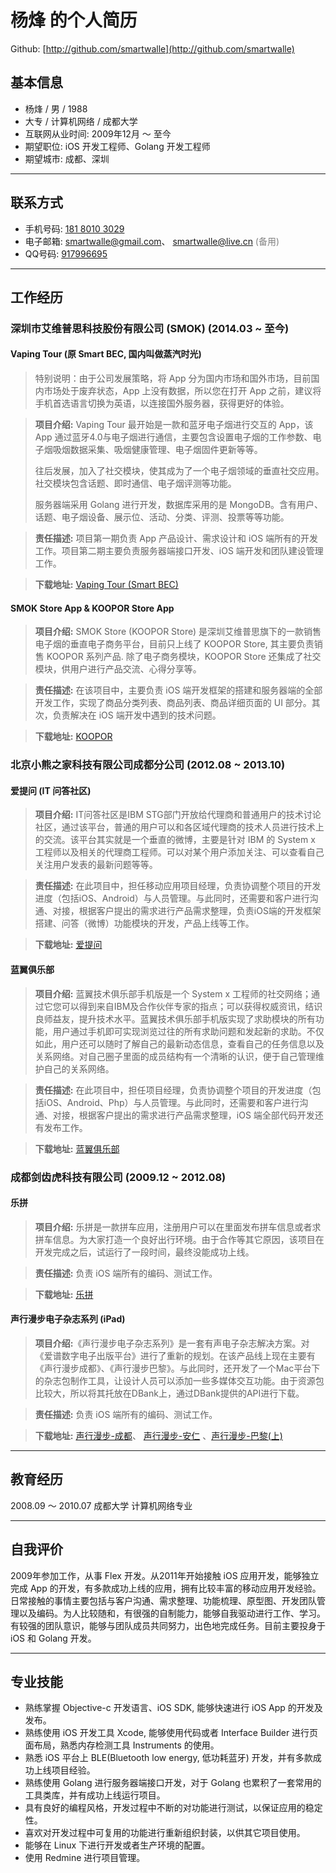 # 杨烽 的个人简历

Github: [http://github.com/smartwalle](http://github.com/smartwalle)


## 基本信息

* 杨烽 / 男 / 1988
* 大专 / 计算机网络 / 成都大学
* 互联网从业时间: 2009年12月 ～ 至今
* 期望职位: iOS 开发工程师、Golang 开发工程师
* 期望城市: 成都、深圳

---

## 联系方式

* 手机号码: <a href="tel:18180103029">181 8010 3029</a>
* 电子邮箱: <smartwalle@gmail.com>、 <smartwalle@live.cn> <font color=gray>(备用)</font>
* QQ号码:	<a target=blank href="tencent://message/?uin=917996695">917996695</a>

---

## 工作经历

### 深圳市艾维普思科技股份有限公司 (SMOK) (2014.03 ~ 至今)

#### Vaping Tour (原 Smart BEC, 国内叫做蒸汽时光)

> 特别说明：由于公司发展策略，将 App 分为国内市场和国外市场，目前国内市场处于废弃状态，App 上没有数据，所以您在打开 App 之前，建议将手机首选语言切换为英语，以连接国外服务器，获得更好的体验。

> **项目介绍:** Vaping Tour 最开始是一款和蓝牙电子烟进行交互的 App，该 App 通过蓝牙4.0与电子烟进行通信，主要包含设置电子烟的工作参数、电子烟吸烟数据采集、吸烟健康管理、电子烟固件更新等等。
> 
> 往后发展，加入了社交模块，使其成为了一个电子烟领域的垂直社交应用。社交模块包含话题、即时通信、电子烟评测等功能。
> 
> 服务器端采用 Golang 进行开发，数据库采用的是 MongoDB。含有用户、话题、电子烟设备、展示位、活动、分类、评测、投票等等功能。

> **责任描述:** 项目第一期负责 App 产品设计、需求设计和 iOS 端所有的开发工作。项目第二期主要负责服务器端接口开发、iOS 端开发和团队建设管理工作。

> **下载地址:** [Vaping Tour (Smart BEC)](https://itunes.apple.com/cn/app/smart-bec/id854309054?l=en&mt=8)

#### SMOK Store App & KOOPOR Store App

> **项目介绍:** SMOK Store (KOOPOR Store) 是深圳艾维普思旗下的一款销售电子烟的垂直电子商务平台，目前只上线了 KOOPOR Store, 其主要负责销售 KOOPOR 系列产品. 除了电子商务模块，KOOPOR Store 还集成了社交模块，供用户进行产品交流、心得分享等。

> **责任描述:** 在该项目中，主要负责 iOS 端开发框架的搭建和服务器端的全部开发工作，实现了商品分类列表、商品列表、商品详细页面的 UI 部分。其次，负责解决在 iOS 端开发中遇到的技术问题。

> **下载地址:** [KOOPOR](https://itunes.apple.com/us/app/koopor/id1033104936?l=zh&ls=1&mt=8)

### 北京小熊之家科技有限公司成都分公司 (2012.08 ~ 2013.10)

#### 爱提问 (IT 问答社区)

> **项目介绍:** IT问答社区是IBM STG部门开放给代理商和普通用户的技术讨论社区，通过该平台，普通的用户可以和各区域代理商的技术人员进行技术上的交流。该平台其实就是一个垂直的微博，主要是针对 IBM 的 System x 工程师以及相关的代理商工程师。可以对某个用户添加关注、可以查看自己关注用户发表的最新问题等等。

> **责任描述:** 在此项目中，担任移动应用项目经理，负责协调整个项目的开发进度（包括iOS、Android）与人员管理。与此同时，还需要和客户进行沟通、对接，根据客户提出的需求进行产品需求整理，负责iOS端的开发框架搭建、问答（微博）功能模块的开发，产品上线等工作。

> **下载地址:** [爱提问](https://itunes.apple.com/cn/app/ai-ti-wen/id642083132?l=en&mt=8)

#### 蓝翼俱乐部

> **项目介绍:** 蓝翼技术俱乐部手机版是一个 System x 工程师的社交网络；通过它您可以得到来自IBM及合作伙伴专家的指点；可以获得权威资讯，结识良师益友，提升技术水平。蓝翼技术俱乐部手机版实现了求助模块的所有功能，用户通过手机即可实现浏览过往的所有求助问题和发起新的求助。不仅如此，用户还可以随时了解自己的最新动态信息，查看自己的任务信息以及关系网络。对自己圈子里面的成员结构有一个清晰的认识，便于自己管理维护自己的关系网络。

> **责任描述:** 在此项目中，担任项目经理，负责协调整个项目的开发进度（包括iOS、Android、Php）与人员管理。与此同时，还需要和客户进行沟通、对接，根据客户提出的需求进行产品需求整理，iOS 端全部代码开发还有发布工作。

> **下载地址:** [蓝翼俱乐部](https://itunes.apple.com/cn/app/lan-yi-ju-le-bu/id579559508?l=en&mt=8)

### 成都剑齿虎科技有限公司 (2009.12 ~ 2012.08)

#### 乐拼

> **项目介绍:** 乐拼是一款拼车应用，注册用户可以在里面发布拼车信息或者求拼车信息。为大家打造一个良好出行环境。由于合作等其它原因，该项目在开发完成之后，试运行了一段时间，最终没能成功上线。

> **责任描述:** 负责 iOS 端所有的编码、测试工作。

> **下载地址:** [乐拼](https://itunes.apple.com/cn/app/le-pin/id522990652?l=en&mt=8)

#### 声行漫步电子杂志系列 (iPad)

> **项目介绍:**《声行漫步电子杂志系列》是一套有声电子杂志解决方案。对《爱谱数字电子出版平台》进行了重新的规划。在该产品线上现在主要有《声行漫步成都》、《声行漫步巴黎》。与此同时，还开发了一个Mac平台下的杂志包制作工具，让设计人员可以添加一些多媒体交互功能。由于资源包比较大，所以将其托放在DBank上，通过DBank提供的API进行下载。

> **责任描述:** 负责 iOS 端所有的编码、测试工作。

> **下载地址:** [声行漫步-成都](https://itunes.apple.com/ro/app/sheng-xing-man-bu-cheng-dou/id520737309?mt=8)、 [声行漫步-安仁](https://itunes.apple.com/ro/app/sheng-xing-man-bu-an-ren/id543499550?mt=8) 、[声行漫步-巴黎(上)](https://itunes.apple.com/ro/app/sheng-xing-man-bu-ba-li-shang/id538304998?mt=8)

---

## 教育经历

2008.09 ～ 2010.07 成都大学 计算机网络专业

---

## 自我评价

2009年参加工作，从事 Flex 开发。从2011年开始接触 iOS 应用开发，能够独立完成 App 的开发，有多款成功上线的应用，拥有比较丰富的移动应用开发经验。日常接触的事情主要包括与客户沟通、需求整理、功能梳理、原型图、开发团队管理以及编码。为人比较随和，有很强的自制能力，能够自我驱动进行工作、学习。有较强的团队意识，能够与团队成员共同努力，出色地完成任务。目前主要投身于 iOS 和 Golang 开发。

---

## 专业技能
* 熟练掌握 Objective-c 开发语言、iOS SDK, 能够快速进行 iOS App 的开发及发布。
* 熟练使用 iOS 开发工具 Xcode, 能够使用代码或者 Interface Builder 进行页面布局，熟悉内存检测工具 Instruments 的使用。
* 熟悉 iOS 平台上 BLE(Bluetooth low energy, 低功耗蓝牙) 开发，并有多款成功上线项目经验。
* 熟练使用 Golang 进行服务器端接口开发，对于 Golang 也累积了一套常用的工具类库，并有成功上线运行项目。
* 具有良好的编程风格，开发过程中不断的对功能进行测试，以保证应用的稳定性。
* 喜欢对开发过程中可复用的功能进行重新组织封装，以供其它项目使用。
* 能够在 Linux 下进行开发或者生产环境的配置。
* 使用 Redmine 进行项目管理。


